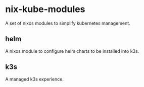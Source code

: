 # nix-kube-modules

A set of nixos modules to simplify kubernetes management.

## helm

A nixos module to configure helm charts to be installed into k3s.

## k3s

A managed k3s experience.
